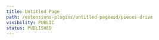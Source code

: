 ```yaml
---
title: Untitled Page
path: /extensions-plugins/untitled-pageasd/pieces-drive
visibility: PUBLIC
status: PUBLISHED
---
```




